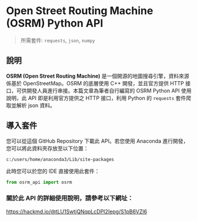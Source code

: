 # Open Street Routing Machine (OSRM) Python API
> 所需套件: ```requests```, ```json```, ```numpy```

## 說明
__OSRM (Open Street Routing Machine)__ 是一個開源的地圖搜尋引擎，資料來源係基於 OpenStreetMap。OSRM 的底層使用 C++ 開發，並且官方提供 HTTP 接口，可供開發人員進行串接。本篇文章為筆者自行編寫的 OSRM Python API 使用說明，此 API 即是利用官方提供之 HTTP 接口，利用 Python 的 ```requests``` 套件爬取並解析 json 資料。

## 導入套件
您可以從這個 GitHub Repository 下載此 API。若您使用 Anaconda 進行開發，您可以將此資料夾存放至以下位置：
```
c:/users/home/anaconda3/Lib/site-packages
```

此時您可以於您的 IDE 直接使用此套件：
```python
from osrm_api import osrm
```

### 關於此 API 的詳細使用說明，請參考以下網址：
https://hackmd.io/@tLU1SwtjQNqpLcDPI2Iepg/S1pB6VZl6
